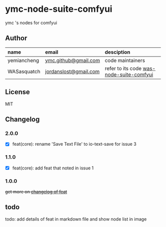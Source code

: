 # ymc-node-suite-comfyui

ymc 's  nodes for comfyui

## Author

name|email|desciption
:--|:--|:--
yemiancheng|<ymc.github@gmail.com>|code maintainers|
WASasquatch|<jordanslost@gmail.com>|refer to its code [was-node-suite-comfyui](https://github.com/WASasquatch/was-node-suite-comfyui)|


## License
MIT

## Changelog

### 2.0.0

- [x] feat(core): rename 'Save Text File' to io-text-save for issue 3

### 1.1.0
- [x] feat(core): add feat that noted in issue 1


### 1.0.0

~~get more on [changelog of feat](./CHANGELOG.FEAT.md)~~

## todo

todo: add details of feat in markdown file and show node list in image 
